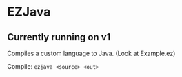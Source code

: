 # EZJava
## Currently running on v1

Compiles a custom language to Java.
(Look at Example.ez)

Compile: `ezjava <source> <out>`

